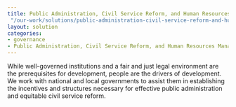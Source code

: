 ```yaml
---
title: Public Administration, Civil Service Reform, and Human Resources Management
 "/our-work/solutions/public-administration-civil-service-reform-and-human-resources/"
layout: solution
categories:
- governance
- Public Administration, Civil Service Reform, and Human Resources Management
---
```


While well-governed institutions and a fair and just legal environment are the prerequisites for development, people are the drivers of development. We work with national and local governments to assist them in establishing the incentives and structures necessary for effective public administration and equitable civil service reform.
